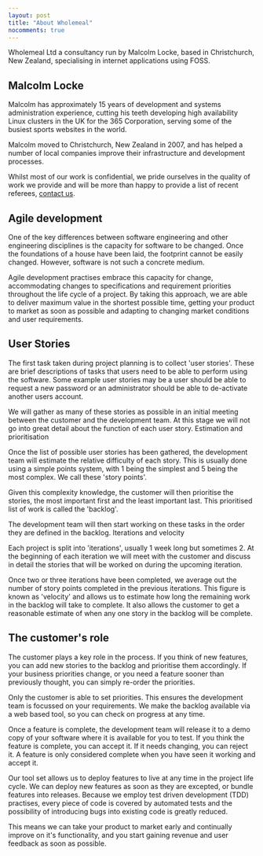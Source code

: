 ```yaml
--- 
layout: post
title: "About Wholemeal"
nocomments: true
---
```


Wholemeal Ltd a consultancy run by Malcolm Locke, based in Christchurch, New
Zealand, specialising in internet applications using FOSS.

Malcolm Locke
-------------

Malcolm has approximately 15 years of development and systems administration
experience, cutting his teeth developing high availability Linux clusters in
the UK for the 365 Corporation, serving some of the busiest sports websites in
the world.

Malcolm moved to Christchurch, New Zealand in 2007, and has helped a number of
local companies improve their infrastructure and development processes.

Whilst most of our work is confidential, we pride ourselves in the quality of
work we provide and will be more than happy to provide a list of recent
referees, [contact us](/contact).


Agile development
-----------------

One of the key differences between software engineering and other engineering
disciplines is the capacity for software to be changed. Once the foundations of
a house have been laid, the footprint cannot be easily changed. However,
software is not such a concrete medium.

Agile development practises embrace this capacity for change, accommodating
changes to specifications and requirement priorities throughout the life cycle
of a project. By taking this approach, we are able to deliver maximum value in
the shortest possible time, getting your product to market as soon as possible
and adapting to changing market conditions and user requirements.

User Stories
------------

The first task taken during project planning is to collect 'user stories'.
These are brief descriptions of tasks that users need to be able to perform
using the software. Some example user stories may be a user should be able to
request a new password or an administrator should be able to de-activate
another users account.

We will gather as many of these stories as possible in an initial meeting
between the customer and the development team. At this stage we will not go
into great detail about the function of each user story.  Estimation and
prioritisation

Once the list of possible user stories has been gathered, the development team
will estimate the relative difficulty of each story. This is usually done using
a simple points system, with 1 being the simplest and 5 being the most complex.
We call these 'story points'.

Given this complexity knowledge, the customer will then prioritise the stories,
the most important first and the least important last. This prioritised list of
work is called the 'backlog'.

The development team will then start working on these tasks in the order they
are defined in the backlog.  Iterations and velocity

Each project is split into 'iterations', usually 1 week long but sometimes 2.
At the beginning of each iteration we will meet with the customer and discuss
in detail the stories that will be worked on during the upcoming iteration.

Once two or three iterations have been completed, we average out the number of
story points completed in the previous iterations. This figure is known as
'velocity' and allows us to estimate how long the remaining work in the backlog
will take to complete. It also allows the customer to get a reasonable estimate
of when any one story in the backlog will be complete.

The customer's role
-------------------

The customer plays a key role in the process. If you think of new features, you
can add new stories to the backlog and prioritise them accordingly. If your
business priorities change, or you need a feature sooner than previously
thought, you can simply re-order the priorities.

Only the customer is able to set priorities. This ensures the development team
is focussed on your requirements. We make the backlog available via a web based
tool, so you can check on progress at any time.

Once a feature is complete, the development team will release it to a demo copy
of your software where it is available for you to test. If you think the
feature is complete, you can accept it. If it needs changing, you can reject
it. A feature is only considered complete when you have seen it working and
accept it.

Our tool set allows us to deploy features to live at any time in the project
life cycle. We can deploy new features as soon as they are excepted, or bundle
features into releases. Because we employ test driven development (TDD)
practises, every piece of code is covered by automated tests and the
possibility of introducing bugs into existing code is greatly reduced.

This means we can take your product to market early and continually improve on
it's functionality, and you start gaining revenue and user feedback as soon as
possible.
